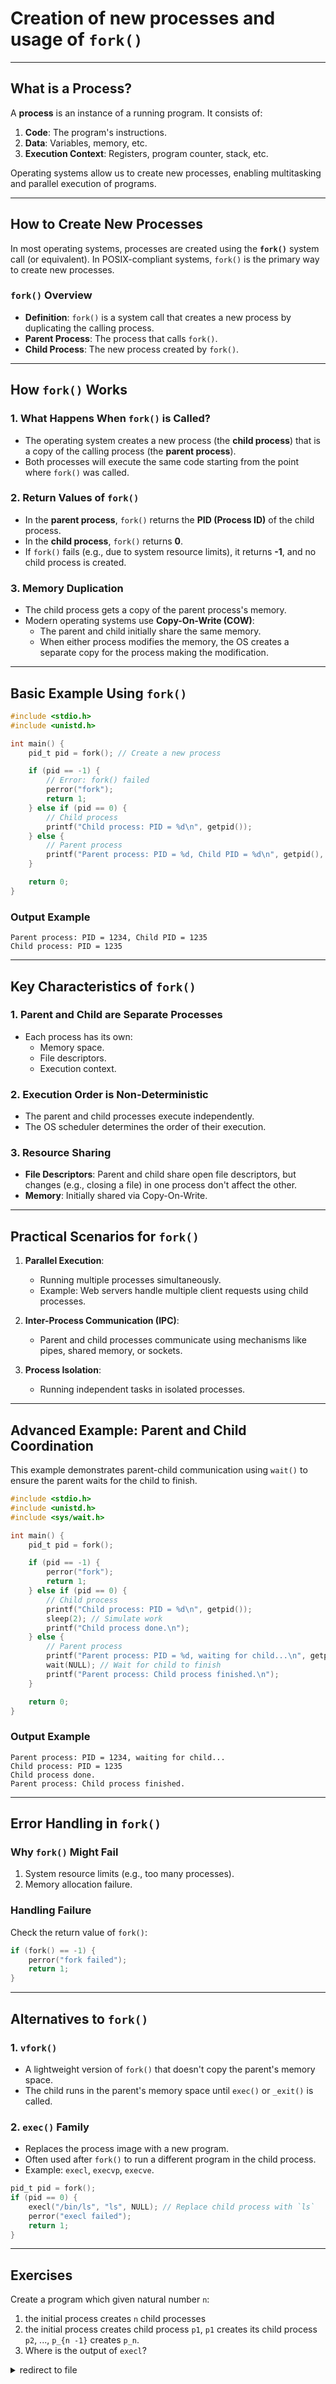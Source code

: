 # Creation of new processes and usage of `fork()`

---

## **What is a Process?**

A **process** is an instance of a running program. It consists of:
1. **Code**: The program's instructions.
2. **Data**: Variables, memory, etc.
3. **Execution Context**: Registers, program counter, stack, etc.

Operating systems allow us to create new processes, enabling multitasking and parallel execution of programs.

---

## **How to Create New Processes**

In most operating systems, processes are created using the **`fork()`** system call (or equivalent). In POSIX-compliant systems, `fork()` is the primary way to create new processes.

### **`fork()` Overview**
- **Definition**: `fork()` is a system call that creates a new process by duplicating the calling process.
- **Parent Process**: The process that calls `fork()`.
- **Child Process**: The new process created by `fork()`.

---

## **How `fork()` Works**

### 1. **What Happens When `fork()` is Called?**
- The operating system creates a new process (the **child process**) that is a copy of the calling process (the **parent process**).
- Both processes will execute the same code starting from the point where `fork()` was called.

### 2. **Return Values of `fork()`**
- In the **parent process**, `fork()` returns the **PID (Process ID)** of the child process.
- In the **child process**, `fork()` returns **0**.
- If `fork()` fails (e.g., due to system resource limits), it returns **-1**, and no child process is created.

### 3. **Memory Duplication**
- The child process gets a copy of the parent process's memory.
- Modern operating systems use **Copy-On-Write (COW)**:
  - The parent and child initially share the same memory.
  - When either process modifies the memory, the OS creates a separate copy for the process making the modification.

---

## **Basic Example Using `fork()`**

```c
#include <stdio.h>
#include <unistd.h>

int main() {
    pid_t pid = fork(); // Create a new process

    if (pid == -1) {
        // Error: fork() failed
        perror("fork");
        return 1;
    } else if (pid == 0) {
        // Child process
        printf("Child process: PID = %d\n", getpid());
    } else {
        // Parent process
        printf("Parent process: PID = %d, Child PID = %d\n", getpid(), pid);
    }

    return 0;
}
```

### **Output Example**
```
Parent process: PID = 1234, Child PID = 1235
Child process: PID = 1235
```

---

## **Key Characteristics of `fork()`**

### 1. **Parent and Child are Separate Processes**
- Each process has its own:
  - Memory space.
  - File descriptors.
  - Execution context.

### 2. **Execution Order is Non-Deterministic**
- The parent and child processes execute independently.
- The OS scheduler determines the order of their execution.

### 3. **Resource Sharing**
- **File Descriptors**: Parent and child share open file descriptors, but changes (e.g., closing a file) in one process don't affect the other.
- **Memory**: Initially shared via Copy-On-Write.

---

## **Practical Scenarios for `fork()`**

1. **Parallel Execution**:
   - Running multiple processes simultaneously.
   - Example: Web servers handle multiple client requests using child processes.

2. **Inter-Process Communication (IPC)**:
   - Parent and child processes communicate using mechanisms like pipes, shared memory, or sockets.

3. **Process Isolation**:
   - Running independent tasks in isolated processes.

---

## **Advanced Example: Parent and Child Coordination**

This example demonstrates parent-child communication using `wait()` to ensure the parent waits for the child to finish.

```c
#include <stdio.h>
#include <unistd.h>
#include <sys/wait.h>

int main() {
    pid_t pid = fork();

    if (pid == -1) {
        perror("fork");
        return 1;
    } else if (pid == 0) {
        // Child process
        printf("Child process: PID = %d\n", getpid());
        sleep(2); // Simulate work
        printf("Child process done.\n");
    } else {
        // Parent process
        printf("Parent process: PID = %d, waiting for child...\n", getpid());
        wait(NULL); // Wait for child to finish
        printf("Parent process: Child process finished.\n");
    }

    return 0;
}
```

### **Output Example**
```
Parent process: PID = 1234, waiting for child...
Child process: PID = 1235
Child process done.
Parent process: Child process finished.
```

---

## **Error Handling in `fork()`**

### Why `fork()` Might Fail
1. System resource limits (e.g., too many processes).
2. Memory allocation failure.

### Handling Failure
Check the return value of `fork()`:
```c
if (fork() == -1) {
    perror("fork failed");
    return 1;
}
```

---

## **Alternatives to `fork()`**

### 1. **`vfork()`**
- A lightweight version of `fork()` that doesn't copy the parent's memory space.
- The child runs in the parent's memory space until `exec()` or `_exit()` is called.

### 2. **`exec()` Family**
- Replaces the process image with a new program.
- Often used after `fork()` to run a different program in the child process.
- Example: `execl`, `execvp`, `execve`.

```c
pid_t pid = fork();
if (pid == 0) {
    execl("/bin/ls", "ls", NULL); // Replace child process with `ls`
    perror("execl failed");
    return 1;
}
```

---

## Exercises

Create a program which given natural number `n`:
1. the initial process creates `n` child processes
2. the initial process creates child process `p1`, `p1` creates its child process `p2`, ..., `p_{n -1}` creates `p_n`.
3. Where is the output of `execl`?

<details><summary>redirect to file</summary><code>
  pid_t pid = fork();
if (pid == 0) {
    int fd = open("output.txt", O_WRONLY | O_CREAT | O_TRUNC, 0644); // Open a file for writing
    dup2(fd, STDOUT_FILENO);  // Redirect stdout to the file
    close(fd);                // Close the file descriptor (no longer needed)
    execl("/bin/ls", "ls", NULL);  // Replace process with `ls`
    perror("execl failed");
    return 1;
}
</code></details>
